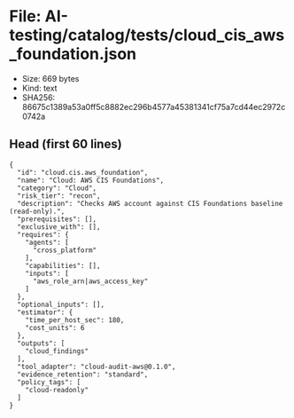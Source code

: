 # File: AI-testing/catalog/tests/cloud_cis_aws_foundation.json

- Size: 669 bytes
- Kind: text
- SHA256: 86675c1389a53a0ff5c8882ec296b4577a45381341cf75a7cd44ec2972c0742a

## Head (first 60 lines)

```
{
  "id": "cloud.cis.aws_foundation",
  "name": "Cloud: AWS CIS Foundations",
  "category": "Cloud",
  "risk_tier": "recon",
  "description": "Checks AWS account against CIS Foundations baseline (read-only).",
  "prerequisites": [],
  "exclusive_with": [],
  "requires": {
    "agents": [
      "cross_platform"
    ],
    "capabilities": [],
    "inputs": [
      "aws_role_arn|aws_access_key"
    ]
  },
  "optional_inputs": [],
  "estimator": {
    "time_per_host_sec": 180,
    "cost_units": 6
  },
  "outputs": [
    "cloud_findings"
  ],
  "tool_adapter": "cloud-audit-aws@0.1.0",
  "evidence_retention": "standard",
  "policy_tags": [
    "cloud-readonly"
  ]
}
```

